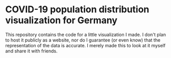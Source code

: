 # COVID-19 population distribution visualization for Germany

This repository contains the code for a little visualization I made. I don't plan to host it publicly as a website, nor do I guarantee (or even know) that the representation of the data is accurate. I merely made this to look at it myself and share it with friends.
